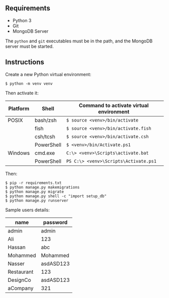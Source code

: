 ## Requirements

- Python 3
- Git
- MongoDB Server

The `python` and `git` executables must be in the path, and the MongoDB
server must be started.

## Instructions

Create a new Python virtual environment:

    $ python -m venv venv

Then activate it:

| Platform | Shell      | Command to activate virtual environment |
|----------|------------|-----------------------------------------|
| POSIX    | bash/zsh   | `$ source <venv>/bin/activate`          |
|          | fish       | `$ source <venv>/bin/activate.fish`     |
|          | csh/tcsh   | `$ source <venv>/bin/activate.csh`      |
|          | PowerShell | `$ <venv>/bin/Activate.ps1`             |
| Windows  | cmd.exe    | `C:\> <venv>\Scripts\activate.bat`      |
|          | PowerShell | `PS C:\> <venv>\Scripts\Activate.ps1`   |

Then:

    $ pip -r requirements.txt 
    $ python manage.py makemigrations
    $ python manage.py migrate
    $ python manage.py shell -c "import setup_db"
    $ python manage.py runserver

Sample users details:

| name       | password   | 
|------------|------------|
| admin      | admin      |
| Ali        | 123        |
| Hassan     | abc        | 
| Mohammed   | Mohammed   | 
| Nasser     | asdASD123  |
| Restaurant | 123        |
| DesignCo   | asdASD123  |
| aCompany   | 321        |